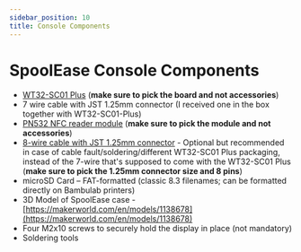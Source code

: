 ```yaml
---
sidebar_position: 10
title: Console Components
---
```

# SpoolEase Console Components

- [WT32-SC01 Plus](https://www.aliexpress.com/item/3256805864064800.html) (**make sure to pick the board and not accessories**)
- 7 wire cable with JST 1.25mm connector (I received one in the box together with WT32-SC01-Plus)
- [PN532 NFC reader module](https://www.aliexpress.com/item/3256806852006648.html) (**make sure to pick the module and not accessories**)
- [8-wire cable with JST 1.25mm connector](https://www.aliexpress.com/item/1005007079265201.html) - Optional but recommended in case of cable fault/soldering/different WT32-SC01 Plus packaging, instead of the 7-wire that's supposed to come with the WT32-SC01 Plus (**make sure to pick the 1.25mm connector size and 8 pins**)
- microSD Card – FAT-formatted (classic 8.3 filenames; can be formatted directly on Bambulab printers)
- 3D Model of SpoolEase case - [https://makerworld.com/en/models/1138678](https://makerworld.com/en/models/1138678)
- Four M2x10 screws to securely hold the display in place (not mandatory)
- Soldering tools

